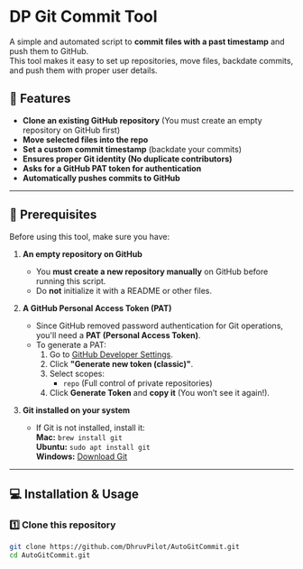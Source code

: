 # DP Git Commit Tool

A simple and automated script to **commit files with a past timestamp** and push them to GitHub.  
This tool makes it easy to set up repositories, move files, backdate commits, and push them with proper user details.

## 📌 Features
- **Clone an existing GitHub repository** (You must create an empty repository on GitHub first)
- **Move selected files into the repo**
- **Set a custom commit timestamp** (backdate your commits)
- **Ensures proper Git identity (No duplicate contributors)**
- **Asks for a GitHub PAT token for authentication**
- **Automatically pushes commits to GitHub**

---

## 🔧 Prerequisites
Before using this tool, make sure you have:
1. **An empty repository on GitHub**  
   - You **must create a new repository manually** on GitHub before running this script.
   - Do **not** initialize it with a README or other files.
   
2. **A GitHub Personal Access Token (PAT)**  
   - Since GitHub removed password authentication for Git operations, you'll need a **PAT (Personal Access Token)**.
   - To generate a PAT:
     1. Go to [GitHub Developer Settings](https://github.com/settings/tokens).
     2. Click **"Generate new token (classic)"**.
     3. Select scopes:  
        - `repo` (Full control of private repositories)
     4. Click **Generate Token** and **copy it** (You won’t see it again!).

3. **Git installed on your system**  
   - If Git is not installed, install it:  
     **Mac:** `brew install git`  
     **Ubuntu:** `sudo apt install git`  
     **Windows:** [Download Git](https://git-scm.com/downloads)  

---

## 💻 Installation & Usage
### **1️⃣ Clone this repository**
```sh
git clone https://github.com/DhruvPilot/AutoGitCommit.git
cd AutoGitCommit.git
